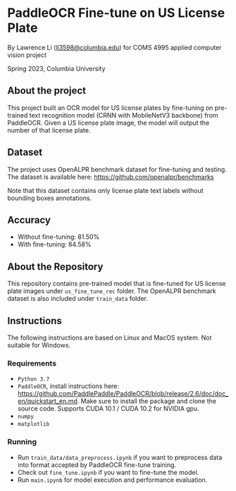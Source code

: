 # PaddleOCR Fine-tune on US License Plate

By Lawrence Li (ll3598@columbia.edu) for COMS 4995 applied computer vision project

Spring 2023, Columbia University

## About the project
This project built an OCR model for US license plates by fine-tuning on pre-trained text recognition model (CRNN with MobileNetV3 backbone) from PaddleOCR. Given a US license plate image, the model will output the number of that license plate. 

## Dataset
The project uses OpenALPR benchmark dataset for fine-tuning and testing. The dataset is available here: https://github.com/openalpr/benchmarks

Note that this dataset contains only license plate text labels without bounding boxes annotations.

## Accuracy

* Without fine-tuning: 81.50%
* With fine-tuning: 84.58%

## About the Repository

This repository contains pre-trained model that is fine-tuned for US license plate images under `us_fine_tune_rec` folder.
The OpenALPR benchmark dataset is also included under `train_data` folder. 

## Instructions

The following instructions are based on Linux and MacOS system. Not suitable for Windows.

### Requirements

* `Python 3.7`
* `PaddleOCR`, install instructions here: https://github.com/PaddlePaddle/PaddleOCR/blob/release/2.6/doc/doc_en/quickstart_en.md. Make sure to install the package and clone the source code. Supports CUDA 10.1 / CUDA 10.2 for NVIDIA gpu.
* `numpy`
* `matplotlib`

### Running

* Run `train_data/data_preprocess.ipynb` if you want to preprocess data into format accepted by PaddleOCR fine-tune training.
* Check out `fine_tune.ipynb` if you want to fine-tune the model.
* Run `main.ipynb` for model execution and performance evaluation.

